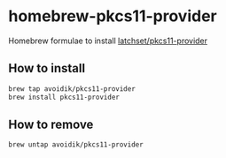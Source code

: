 # homebrew-pkcs11-provider

Homebrew formulae to install [latchset/pkcs11-provider](https://github.com/latchset/pkcs11-provider)

## How to install

```bash
brew tap avoidik/pkcs11-provider
brew install pkcs11-provider
```

## How to remove

```bash
brew untap avoidik/pkcs11-provider
```

